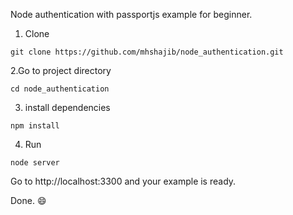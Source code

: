 Node authentication with passportjs example for beginner.

1. Clone

```
git clone https://github.com/mhshajib/node_authentication.git
```

2.Go to project directory

```
cd node_authentication
```

3. install dependencies

```
npm install
```

4. Run

```
node server
```

Go to http://localhost:3300 and your example is ready.

Done. :smile:
